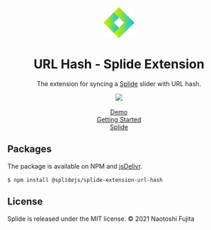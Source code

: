 <div align="center">
<a href="https://splidejs.com">
  <img alt="Splide" src="./images/logo.svg" width="70">
</a>

<h1>URL Hash - Splide Extension</h1>

<p>
The extension for syncing a <a href="https://github.com/Splidejs/splide">Splide</a> slider with URL hash.
</p>

[![](https://data.jsdelivr.com/v1/package/npm/@splidejs/splide-extension-url-hash/badge)](https://www.jsdelivr.com/package/npm/@splidejs/splide-extension-url-hash)

<p>
  <a href="https://splidejs.com/extensions/url-hash/#overview">Demo</a>
  <br>
  <a href="https://splidejs.com/extensions/url-hash/">Getting Started</a>
  <br>
  <a href="https://splidejs.com/">Splide</a>
</p>
</div>

## Packages

The package is available on NPM and [jsDelivr](https://www.jsdelivr.com/package/npm/@splidejs/splide-extension-url-hash).

```
$ npm install @splidejs/splide-extension-url-hash
```

## License
Splide is released under the MIT license.
© 2021 Naotoshi Fujita
